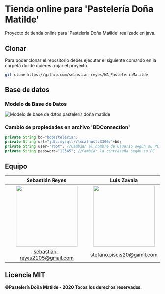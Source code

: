 # Tienda online para 'Pastelería Doña Matilde'
Proyecto de tienda online para 'Pastelería Doña Matilde' realizado en java.

## Clonar
Para poder clonar el repositorio debes ejecutar el siguiente comando en la carpeta donde quieres alojar el proyecto.
```bash
git clone https://github.com/sebastian-reyes/WA_PasteleriaMatilde
```

## Base de datos
### Modelo de Base de Datos
![Modelo de base de datos pastelería doña matilde](https://github.com/sebastian-reyes/WA_PasteleriaMatilde/blob/master/gh-rf/img/bdmodel.png)
### Cambio de propiedades en archivo 'BDConnection'
```java
private String bd="bdpasteleria";
private String url="jdbc:mysql://localhost:3306/"+bd;
private String user="root"; //Cambiar el nombre de usuario según su PC
private String password="12345"; //Cambiar la contraseña según su PC
```

## Equipo
| **Sebastián Reyes** | **Luis Zavala** |
| :---: | :---: |
| <a href="https://github.com/sebastian-reyes" target="_blank"><img src="https://avatars.githubusercontent.com/u/71537939?s=460&u=c3f1def28f8860e833ae8352815eeef97acd4f7a&v=4" width="200"></a> | <a href="https://github.com/LuisTerrones" target="_blank"><img src="https://avatars.githubusercontent.com/u/76187524?s=400&u=c80282b034590a0fc0eeb51983ceaa0429dbdcd9&v=4" width="200"></a> |
| sebastian-reyes2105@gmail.com | stefano.piscis20@gamil.com |

## Licencia MIT
**©Pastelería Doña Matilde - 2020 Todos los derechos reservados.**